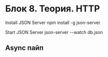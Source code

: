 # Блок 8. Теория. HTTP
Install JSON Server
npm install -g json-server

Start JSON Server
json-server --watch db.json

## Async пайп









